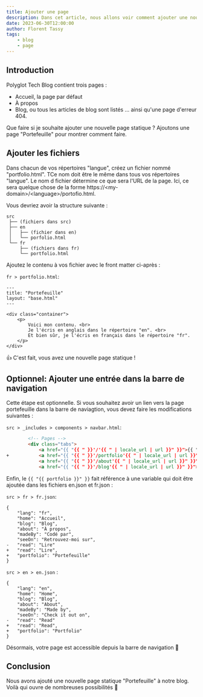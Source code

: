 ```yaml
---
title: Ajouter une page
description: Dans cet article, nous allons voir comment ajouter une nouvelle page au projet.
date: 2023-06-30T12:00:00
author: Florent Tassy
tags: 
    - blog
    - page
---
```


## Introduction

Polyglot Tech Blog contient trois pages : 
* Accueil, la page par défaut
* À propos
* Blog, ou tous les articles de blog sont listés
... ainsi qu'une page d'erreur 404.

<div>Que faire si je souhaite ajouter une nouvelle page statique ? Ajoutons une page "Portefeuille" pour montrer comment faire.</div>

## Ajouter les fichiers

Dans chacun de vos répertoires "langue", créez un fichier nommé "portfolio.html". TCe nom doit être le même dans tous vos répertoires "langue". Le nom d fichier détermine ce que sera l'URL de la page. Ici, ce sera quelque chose de la forme https://\<my-domain\>/\<language\>/portofio.html.  

Vous devriez avoir la structure suivante :  

```plain
src
 ├── (fichiers dans src)
 ├── en
 │   ├── (fichier dans en)
 │   └── porfolio.html
 └── fr
     ├── (fichiers dans fr)
     └── portfolio.html
```

Ajoutez le contenu à vos fichier avec le front matter ci-après :  

`fr > portfolio.html`: 

```plain
---
title: "Portefeuille"
layout: "base.html"
---

<div class="container">
    <p>
        Voici mon contenu. <br>
        Je l'écris en anglais dans le répertoire "en". <br>
        Et bien sûr, je l'écris en français dans le répertoire "fr".
    </p>
</div>
```

👍 C'est fait, vous avez une nouvelle page statique !

## Optionnel: Ajouter une entrée dans la barre de navigation

Cette étape est optionnelle. Si vous souhaitez avoir un lien vers la page portefeuille dans la barre de naviagtion, vous devez faire les modifications suivantes :  

`src > _includes > components > navbar.html`:  

```html
        <!-- Pages -->
        <div class="tabs">
            <a href="{{ "{{ " }}'/'{{ " | locale_url | url }}" }}">{{ "{{ home }}" }}</a>
+           <a href="{{ "{{ " }}'/portfolio'{{ " | locale_url | url }}" }}">{{ "{{ portfolio }}" }}</a>
            <a href="{{ "{{ " }}'/about'{{ " | locale_url | url }}" }}">{{ "{{ about }}" }}</a>
            <a href="{{ "{{ " }}'/blog'{{ " | locale_url | url }}" }}">{{ "{{ blog }}" }}</a>
```

Enfin, le `{{ "{{ portfolio }}" }}` fait référence à une variable qui doit être ajoutée dans les fichiers en.json et fr.json :  

`src > fr > fr.json`:  

```diff-json
{
    "lang": "fr",
    "home": "Accueil",
    "blog": "Blog",
    "about": "À propos",
    "madeBy": "Codé par",
    "seeOn": "Retrouvez-moi sur",
-   "read": "Lire"
+   "read": "Lire",
+   "portfolio": "Portefeuille"
}
```

`src > en > en.json` :  

```diff-json
{
    "lang": "en",
    "home": "Home",
    "blog": "Blog",
    "about": "About",
    "madeBy": "Made by",
    "seeOn": "Check it out on",
-   "read": "Read"
+   "read": "Read",
+   "portfolio": "Portfolio"
}
```

Désormais, votre page est accessible depuis la barre de navigation 🥳

## Conclusion

Nous avons ajouté une nouvelle page statique "Portefeuille" à notre blog. Voilà qui ouvre de nombreuses possibilités 🤩
